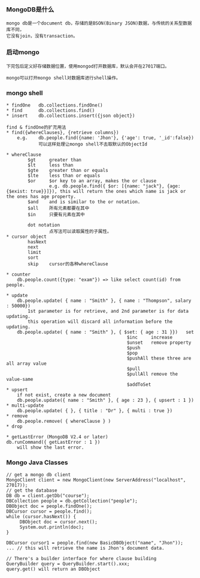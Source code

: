 ### MongoDB是什么

    mongo db是一个document db，存储的是BSON(Binary JSON)数据，与传统的关系型数据库不同，
    它没有join，没有transaction。

### 启动mongo
    
    下完包后定义好存储数据位置，使用mongod打开数据库，默认会开在27017端口。

    mongo可以打开mongo shell对数据库进行shell操作。

### mongo shell
    
    * findOne   db.collections.findOne()
    * find      db.collections.find()
    * insert    db.collections.insert({json object})

    find & findOne的扩充用法
    * find({whereClauses}, {retrieve columns})
        e.g.    db.people.find({name: 'Jhon'}, {'age': true, '_id':false})
                可以这样处理让mongo shell不去取默认的ObjectId

    * whereClause
            $gt     greater than
            $lt     less than
            $gte    greater than or equals
            $lte    less than or equals
            $or     $or key to an array, makes the or clause
                    e.g. db.people.find({ $or: [{name: "jack"}, {age: {$exist: true}}]}), this will return the ones which name is jack or the ones has age property.
            $and    and is similar to the or notation.
            $all    所有元素都要在其中
            $in     只要有元素在其中

            dot notation
                    点写法可以读取属性的子属性。
    * cursor object
   			hasNext
   			next
   			limit
   			sort
   			skip	cursor的各种whereClause
   			
   	* counter
   		db.people.count({type: "exam"}) => like select count(id) from people.
   		
   	* update
   		db.people.update( { name : "Smith" }, { name : "Thompson", salary : 50000})
   			1st parameter is for retrieve, and 2nd parameter is for data updating.
   			this operation will discard all information before the updating.
   		db.people.update( { name : "Smith" }, { $set: { age : 31 }})   set
   												 $inc     increase
   												 $unset   remove property
   												 $push
   												 $pop
   												 $pushAll these three are all array value
   												 $pull
   												 $pullAll remove the value-same
   												 $addToSet
   	* upsert
   		if not exist, create a new document
   		db.people.update({ name : "Smith" }, { age : 23 }, { upsert : 1 })
   	* multi-update
   		db.people.update( { }, { title : "Dr" }, { multi : true })
   	* remove
   		db.people.remove( { whereClause } )
   	* drop
  
  	* getLastError (MongoDB V2.4 or later)
  	db.runCommand({ getLastError : 1 })
  		will show the last error.
  
### Mongo Java Classes

	// get a mongo db client
	MongoClient client = new MongoClient(new ServerAddress("localhost", 27017));
	// get the database
	DB db = client.getDb("course");
   	DBCollection people = db.getCollection("people");
   	DBObject doc = people.findOne();
   	DBCursor cursor = people.find();
   	while (cursor.hasNext()) {
   		 DBObject doc = cursor.next();
   		 System.out.println(doc);
   	}
   	
   	DBCursor cursor1 = people.find(new BasicDBObject("name", "Jhon"));
   	... // this will retrieve the name is Jhon's document data.
   	
   	// There's a builder interface for where clause building
   	QueryBuilder query = QueryBuilder.start().xxx;
   	query.get() will return an DBObject